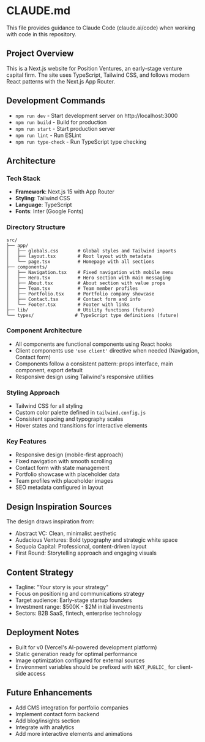 # CLAUDE.md

This file provides guidance to Claude Code (claude.ai/code) when working with code in this repository.

## Project Overview

This is a Next.js website for Position Ventures, an early-stage venture capital firm. The site uses TypeScript, Tailwind CSS, and follows modern React patterns with the Next.js App Router.

## Development Commands

- `npm run dev` - Start development server on http://localhost:3000
- `npm run build` - Build for production
- `npm run start` - Start production server
- `npm run lint` - Run ESLint
- `npm run type-check` - Run TypeScript type checking

## Architecture

### Tech Stack
- **Framework**: Next.js 15 with App Router
- **Styling**: Tailwind CSS
- **Language**: TypeScript
- **Fonts**: Inter (Google Fonts)

### Directory Structure
```
src/
├── app/
│   ├── globals.css       # Global styles and Tailwind imports
│   ├── layout.tsx        # Root layout with metadata
│   └── page.tsx          # Homepage with all sections
├── components/
│   ├── Navigation.tsx    # Fixed navigation with mobile menu
│   ├── Hero.tsx          # Hero section with main messaging
│   ├── About.tsx         # About section with value props
│   ├── Team.tsx          # Team member profiles
│   ├── Portfolio.tsx     # Portfolio company showcase
│   ├── Contact.tsx       # Contact form and info
│   └── Footer.tsx        # Footer with links
├── lib/                  # Utility functions (future)
└── types/               # TypeScript type definitions (future)
```

### Component Architecture
- All components are functional components using React hooks
- Client components use `'use client'` directive when needed (Navigation, Contact form)
- Components follow a consistent pattern: props interface, main component, export default
- Responsive design using Tailwind's responsive utilities

### Styling Approach
- Tailwind CSS for all styling
- Custom color palette defined in `tailwind.config.js`
- Consistent spacing and typography scales
- Hover states and transitions for interactive elements

### Key Features
- Responsive design (mobile-first approach)
- Fixed navigation with smooth scrolling
- Contact form with state management
- Portfolio showcase with placeholder data
- Team profiles with placeholder images
- SEO metadata configured in layout

## Design Inspiration Sources
The design draws inspiration from:
- Abstract VC: Clean, minimalist aesthetic
- Audacious Ventures: Bold typography and strategic white space
- Sequoia Capital: Professional, content-driven layout
- First Round: Storytelling approach and engaging visuals

## Content Strategy
- Tagline: "Your story is your strategy"
- Focus on positioning and communications strategy
- Target audience: Early-stage startup founders
- Investment range: $500K - $2M initial investments
- Sectors: B2B SaaS, fintech, enterprise technology

## Deployment Notes
- Built for v0 (Vercel's AI-powered development platform)
- Static generation ready for optimal performance
- Image optimization configured for external sources
- Environment variables should be prefixed with `NEXT_PUBLIC_` for client-side access

## Future Enhancements
- Add CMS integration for portfolio companies
- Implement contact form backend
- Add blog/insights section
- Integrate with analytics
- Add more interactive elements and animations